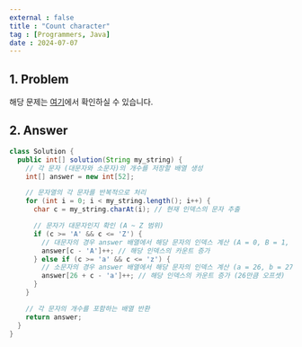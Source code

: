 ```yaml
---
external : false
title : "Count character"
tag : [Programmers, Java]
date : 2024-07-07
---
```


## 1. Problem

해당 문제는 [여기](https://school.programmers.co.kr/learn/courses/30/lessons/181902)에서 확인하실 수 있습니다.

## 2. Answer

```java
class Solution {
  public int[] solution(String my_string) {
    // 각 문자 (대문자와 소문자)의 개수를 저장할 배열 생성
    int[] answer = new int[52];

    // 문자열의 각 문자를 반복적으로 처리
    for (int i = 0; i < my_string.length(); i++) {
      char c = my_string.charAt(i); // 현재 인덱스의 문자 추출

      // 문자가 대문자인지 확인 (A ~ Z 범위)
      if (c >= 'A' && c <= 'Z') {
        // 대문자의 경우 answer 배열에서 해당 문자의 인덱스 계산 (A = 0, B = 1, ...)
        answer[c - 'A']++; // 해당 인덱스의 카운트 증가
      } else if (c >= 'a' && c <= 'z') {
        // 소문자의 경우 answer 배열에서 해당 문자의 인덱스 계산 (a = 26, b = 27, ...)
        answer[26 + c - 'a']++; // 해당 인덱스의 카운트 증가 (26만큼 오프셋)
      }
    }

    // 각 문자의 개수를 포함하는 배열 반환
    return answer;
  }
}
```

